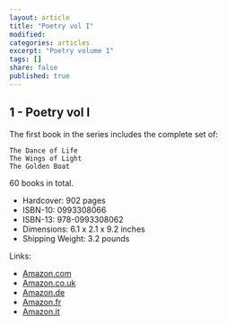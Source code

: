 ```yaml
---
layout: article
title: "Poetry vol I"
modified:
categories: articles
excerpt: "Poetry volume 1"
tags: []
share: false
published: true
---
```


## 1 - Poetry vol I

The first book in the series includes the complete set of:

    The Dance of Life
    The Wings of Light
    The Golden Boat

60 books in total.

- Hardcover: 902 pages
- ISBN-10: 0993308066
- ISBN-13: 978-0993308062
- Dimensions: 6.1 x 2.1 x 9.2 inches
- Shipping Weight: 3.2 pounds
 

Links:

- [Amazon.com](https://www.amazon.com/dp/0993308066/)
- [Amazon.co.uk](https://www.amazon.co.uk/dp/0993308066/)
- [Amazon.de](https://www.amazon.de/dp/0993308066/)
- [Amazon.fr](https://www.amazon.fr/dp/0993308066/)
- [Amazon.it](https://www.amazon.it/dp/0993308066/)
